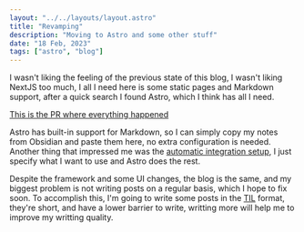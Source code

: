 ```yaml
---
layout: "../../layouts/layout.astro"
title: "Revamping"
description: "Moving to Astro and some other stuff"
date: "18 Feb, 2023"
tags: ["astro", "blog"]
---
```


I wasn't liking the feeling of the previous state of this blog, I wasn't liking NextJS too much, I all I need here is some static pages and Markdown support, after a quick search I found Astro, which I think has all I need.

[This is the PR where everything happened](https://github.com/ddanielsantos/portfolio/commit/bcd34ff4db0bd8a030db72e2822f26c0beafd9b2)

Astro has built-in support for Markdown, so I can simply copy my notes from Obsidian and paste them here, no extra configuration is needed. Another thing that impressed me was the [automatic integration setup](https://docs.astro.build/en/guides/integrations-guide/#automatic-integration-setup), I just specify what I want to use and Astro does the rest.

Despite the framework and some UI changes, the blog is the same, and my biggest problem is not writing posts on a regular basis, which I hope to fix soon. To accomplish this, I'm going to write some posts in the [TIL](https://www.reddit.com/r/todayilearned/) format, they're short, and have a lower barrier to write, writting more will help me to improve my writting quality.
